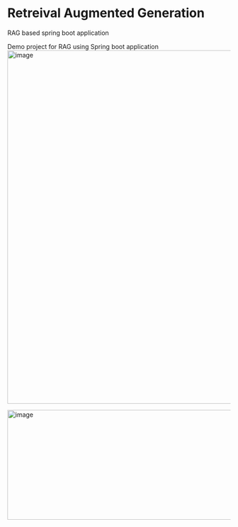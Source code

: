 # Retreival Augmented Generation
RAG based spring boot application

Demo project for RAG using Spring boot application
<img width="1121" height="795" alt="image" src="https://github.com/user-attachments/assets/7e4891a8-b130-419e-930e-f5f457055874" />

<img width="738" height="247" alt="image" src="https://github.com/user-attachments/assets/61fe54ce-d8a7-4e00-92e0-66a4eb85db41" />

